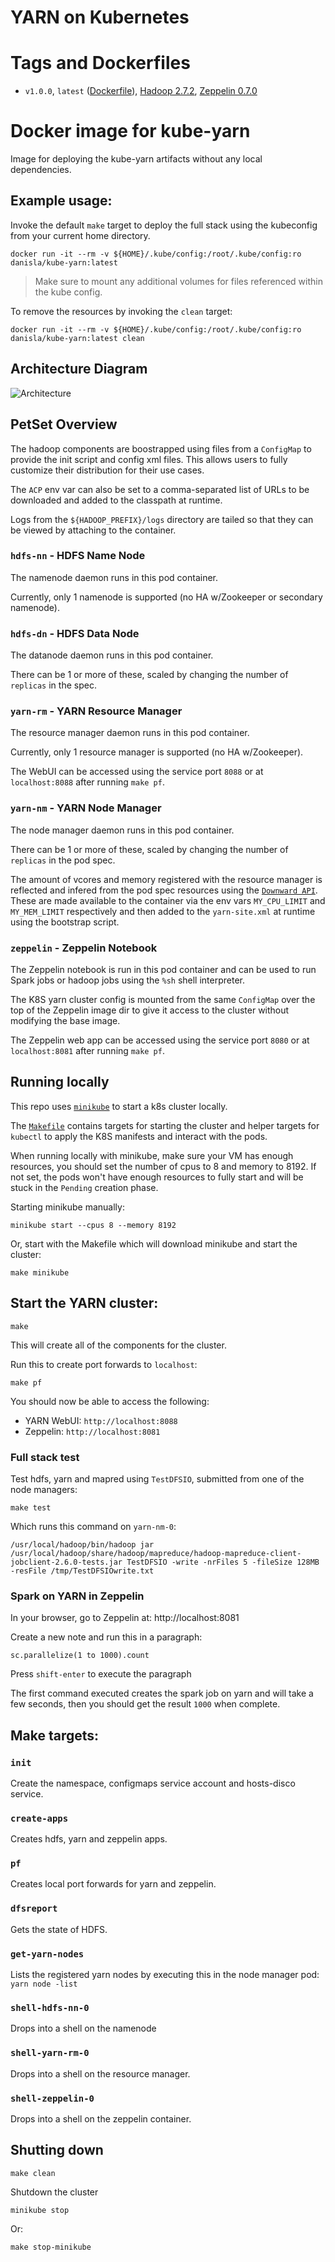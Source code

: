 # YARN on Kubernetes

# Tags and Dockerfiles
- `v1.0.0`, `latest` ([Dockerfile](https://github.com/Comcast/kube-yarn/blob/v1.0.0/Dockerfile)), [Hadoop 2.7.2](https://hub.docker.com/r/danisla/hadoop/), [Zeppelin 0.7.0](https://hub.docker.com/r/dylanmei/zeppelin/)

# Docker image for kube-yarn

Image for deploying the kube-yarn artifacts without any local dependencies.

## Example usage:

Invoke the default `make` target to deploy the full stack using the kubeconfig from your current home directory.

```
docker run -it --rm -v ${HOME}/.kube/config:/root/.kube/config:ro danisla/kube-yarn:latest
```

> Make sure to mount any additional volumes for files referenced within the kube config.

To remove the resources by invoking the `clean` target:

```
docker run -it --rm -v ${HOME}/.kube/config:/root/.kube/config:ro danisla/kube-yarn:latest clean
```

## Architecture Diagram

![Architecture](https://github.com/Comcast/kube-yarn/raw/master/docs/k8s_yarn_architecture.png)

## PetSet Overview

The hadoop components are boostrapped using files from a `ConfigMap` to provide the init script and config xml files. This allows users to fully customize their distribution for their use cases.

The `ACP` env var can also be set to a comma-separated list of URLs to be downloaded and added to the classpath at runtime.

Logs from the `${HADOOP_PREFIX}/logs` directory are tailed so that they can be viewed by attaching to the container.

### `hdfs-nn` - HDFS Name Node

The namenode daemon runs in this pod container.

Currently, only 1 namenode is supported (no HA w/Zookeeper or secondary namenode).

### `hdfs-dn` - HDFS Data Node

The datanode daemon runs in this pod container.

There can be 1 or more of these, scaled by changing the number of `replicas` in the spec.

### `yarn-rm` - YARN Resource Manager

The resource manager daemon runs in this pod container.

Currently, only 1 resource manager is supported (no HA w/Zookeeper).

The WebUI can be accessed using the service port `8088` or at `localhost:8088` after running `make pf`.

### `yarn-nm` - YARN Node Manager

The node manager daemon runs in this pod container.

There can be 1 or more of these, scaled by changing the number of `replicas` in the pod spec.

The amount of vcores and memory registered with the resource manager is reflected and infered from the pod spec resources using the [`Downward API`](http://kubernetes.io/docs/user-guide/downward-api/). These are made available to the container via the env vars `MY_CPU_LIMIT` and `MY_MEM_LIMIT` respectively and then added to the `yarn-site.xml` at runtime using the bootstrap script.

### `zeppelin` - Zeppelin Notebook

The Zeppelin notebook is run in this pod container and can be used to run Spark jobs or hadoop jobs using the `%sh` shell interpreter.

The K8S yarn cluster config is mounted from the same `ConfigMap` over the top of the Zeppelin image dir to give it access to the cluster without modifying the base image.

The Zeppelin web app can be accessed using the service port `8080` or at `localhost:8081` after running `make pf`.

## Running locally

This repo uses [`minikube`](https://github.com/kubernetes/minikube) to start a k8s cluster locally.

The [`Makefile`](./Makefile) contains targets for starting the cluster and helper targets for `kubectl` to apply the K8S manifests and interact with the pods.

When running locally with minikube, make sure your VM has enough resources, you should set the number of cpus to 8 and memory to 8192. If not set, the pods won't have enough resources to fully start and will be stuck in the `Pending` creation phase.

Starting minikube manually:

```
minikube start --cpus 8 --memory 8192
```

Or, start with the Makefile which will download minikube and start the cluster:

```
make minikube
```

## Start the YARN cluster:

```
make
```

This will create all of the components for the cluster.

Run this to create port forwards to `localhost`:

```
make pf
```

You should now be able to access the following:

- YARN WebUI: `http://localhost:8088`
- Zeppelin: `http://localhost:8081`

### Full stack test

Test hdfs, yarn and mapred using `TestDFSIO`, submitted from one of the node managers:

```
make test
```

Which runs this command on `yarn-nm-0`:

```
/usr/local/hadoop/bin/hadoop jar /usr/local/hadoop/share/hadoop/mapreduce/hadoop-mapreduce-client-jobclient-2.6.0-tests.jar TestDFSIO -write -nrFiles 5 -fileSize 128MB -resFile /tmp/TestDFSIOwrite.txt
```

### Spark on YARN in Zeppelin

In your browser, go to Zeppelin at: http://localhost:8081

Create a new note and run this in a paragraph:

```
sc.parallelize(1 to 1000).count
```

Press `shift-enter` to execute the paragraph

The first command executed creates the spark job on yarn and will take a few seconds, then you should get the result `1000` when complete.

## Make targets:

### `init`

Create the namespace, configmaps service account and hosts-disco service.

### `create-apps`

Creates hdfs, yarn and zeppelin apps.

### `pf`

Creates local port forwards for yarn and zeppelin.

### `dfsreport`

Gets the state of HDFS.

### `get-yarn-nodes`

Lists the registered yarn nodes by executing this in the node manager pod: `yarn node -list`

### `shell-hdfs-nn-0`

Drops into a shell on the namenode

### `shell-yarn-rm-0`

Drops into a shell on the resource manager.

### `shell-zeppelin-0`

Drops into a shell on the zeppelin container.

## Shutting down

```
make clean
```

Shutdown the cluster

```
minikube stop
```

Or:

```
make stop-minikube
```
